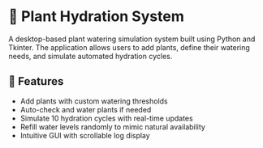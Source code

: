 # 🌿 Plant Hydration System

A desktop-based plant watering simulation system built using Python and Tkinter. The application allows users to add plants, define their watering needs, and simulate automated hydration cycles.

## 🔧 Features
- Add plants with custom watering thresholds
- Auto-check and water plants if needed
- Simulate 10 hydration cycles with real-time updates
- Refill water levels randomly to mimic natural availability
- Intuitive GUI with scrollable log display
